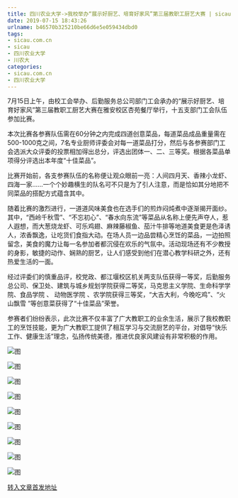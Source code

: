 ```yaml
---
title: 四川农业大学->我校举办“展示好厨艺、培育好家风”第三届教职工厨艺大赛 | sicau.com.cn
date: 2019-07-15 18:43:26
urlname: b46570b325210be66d6e5e059434dbd0
tags: 
- sicau.com.cn
- sicau
- 四川农业大学
- 川农大
categories:
- sicau.com.cn
- 四川农业大学
---
```



7月15日上午，由校工会举办、后勤服务总公司部门工会承办的“展示好厨艺、培育好家风”第三届教职工厨艺大赛在雅安校区杏苑餐厅举行，十五支部门工会队伍参加比赛。

本次比赛各参赛队伍需在60分钟之内完成四道创意菜品，每道菜品成品重量需在500-1000克之间，7名专业厨师评委会对每一道菜品打分，然后与各参赛部门工会选派大众评委的投票相加得出总分，评选出团体一、二、三等奖。根据各菜品单项得分评选出本年度“十佳菜品”。

比赛开始前，各支参赛队伍的名称便让观众眼前一亮：人间四月天、香辣小龙虾、四海一家......一个个妙趣横生的队名可不只是为了引人注意，而是恰如其分地把不同菜品的搭配方式蕴含其中。

随着比赛的激烈进行，一道道风味美食也在选手们的煎炸闷炖煮中逐渐揭开面纱。其中，“西岭千秋雪”、“不忘初心”、“春水向东流”等菜品从名称上便先声夺人，惹人遐想，而大葱烧龙虾、可乐鸡翅、麻辣藤椒鱼、茄汁牛排等地道美食更是色泽诱人，浓香飘逸，让吃货们食指大动。在场人员一边品尝精心烹饪的菜品，一边拍照留念，美食的魔力让每一名参加者都沉侵在欢乐的气氛中。活动现场还有不少教授的身影，敏捷的动作、娴熟的厨艺，让人们感受到他们在潜心教学科研之外，还有热爱生活的一面。

经过评委们的慎重品评，校党政、都江堰校区机关两支队伍获得一等奖，后勤服务总公司、保卫处、建筑与城乡规划学院获得二等奖，马克思主义学院、生命科学学院、食品学院 、 动物医学院 、农学院获得三等奖，“大吉大利，今晚吃鸡”、“火山飘雪 ”等创意菜获得了“十佳菜品”荣誉。

参赛者们纷纷表示，此次比赛不仅丰富了广大教职工的业余生活，展示了我校教职工的烹饪技能，更为广大教职工提供了相互学习与交流厨艺的平台，对倡导“快乐工作、健康生活”理念，弘扬传统美德，推进优良家风建设有非常积极的作用。



![图](https://news.sicau.edu.cn/__local/4/0E/06/635E537EC1BBE91809146577F8F_946AE1FC_1CB95.jpg)

![图](https://news.sicau.edu.cn/__local/8/35/84/49042180D2EB3C01D0A13071674_61CC437A_2156B.jpg)

![图](https://news.sicau.edu.cn/__local/9/7B/26/63B61E0A168CE3C68327654E837_1D0DE917_13E3E.jpg)

![图](https://news.sicau.edu.cn/__local/9/2A/90/7D5276C7033939B45C0CB064590_893DA976_132F9.jpg)

![图](https://news.sicau.edu.cn/__local/6/DE/BC/BC62A6225895E8118903BD3F9E4_6C52D4D9_12143.jpg)

![图](https://news.sicau.edu.cn/__local/E/D1/C1/059EBE7BB08E9CB261B8F1C758C_82682A0E_132AF.jpg)

![图](https://news.sicau.edu.cn/__local/D/E2/6A/360FF9088CC3C575286745DA0BD_05022D92_12171.jpg)

![图](https://news.sicau.edu.cn/__local/9/4B/23/56FD1BA49AB55264B293C1FA57E_4F5E459E_13E91.jpg)

![图](https://news.sicau.edu.cn/__local/F/26/C1/D4C194D16EFDB130102A9DF1A16_909D6469_12C64.jpg)

[转入文章首发地址](https://news.sicau.edu.cn/info/1078/52580.htm)